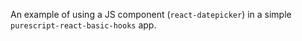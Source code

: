 An example of using a JS component (`react-datepicker`) in a simple `purescript-react-basic-hooks` app.
